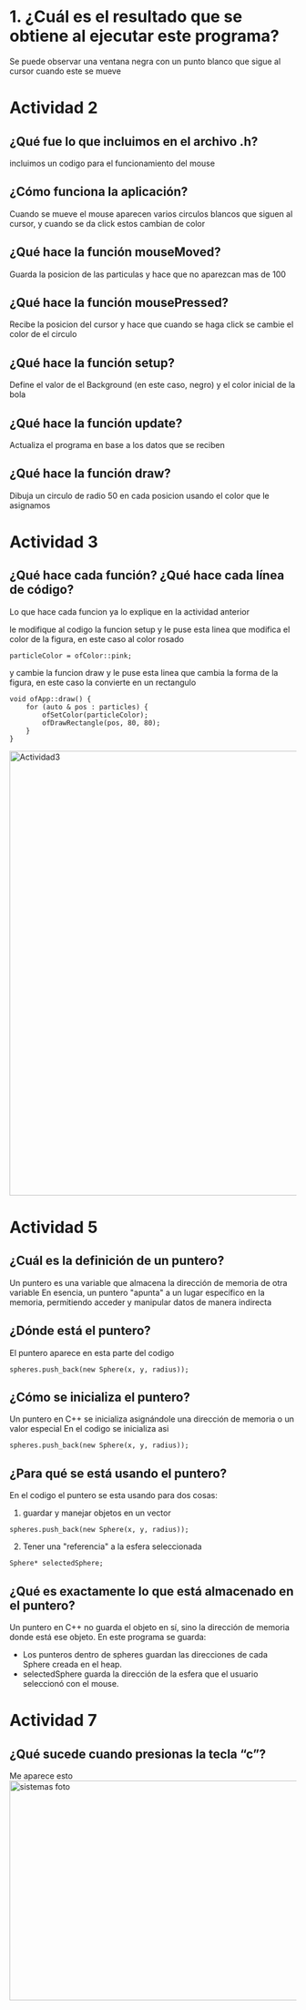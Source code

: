 # 1. ¿Cuál es el resultado que se obtiene al ejecutar este programa?
 Se puede observar una ventana negra con un punto blanco que sigue al cursor cuando este se mueve 

# Actividad 2

## ¿Qué fue lo que incluimos en el archivo .h?
incluimos un codigo para el funcionamiento del mouse 

## ¿Cómo funciona la aplicación?
Cuando se mueve el mouse aparecen varios circulos blancos que siguen al cursor, y cuando se da click estos cambian de color 

## ¿Qué hace la función mouseMoved?
Guarda la posicion de las particulas y hace que no aparezcan mas de 100 

## ¿Qué hace la función mousePressed?
Recibe la posicion del cursor y hace que cuando se haga click se cambie el color de el circulo 

## ¿Qué hace la función setup?
Define el valor de el Background (en este caso, negro) y el color inicial de la bola 

## ¿Qué hace la función update?
Actualiza el programa en base a los datos que se reciben

## ¿Qué hace la función draw?
Dibuja un circulo de radio 50 en cada posicion usando el color que le asignamos 

# Actividad 3
## ¿Qué hace cada función? ¿Qué hace cada línea de código?
Lo que hace cada funcion ya lo explique en la actividad anterior

le modifique al codigo la funcion setup y le puse esta linea que modifica el color de la figura, en este caso al color rosado

`particleColor = ofColor::pink;`

y cambie la funcion draw y le puse esta linea que cambia la forma de la figura, en este caso la convierte en un rectangulo

```
void ofApp::draw() {
    for (auto & pos : particles) {
        ofSetColor(particleColor);
        ofDrawRectangle(pos, 80, 80);
    }
}
```
<img width="1036" height="781" alt="Actividad3" src="https://github.com/user-attachments/assets/797e93cd-1823-4262-a2f1-ef179b87df80" />

# Actividad 5
## ¿Cuál es la definición de un puntero?
Un puntero es una variable que almacena la dirección de memoria de otra variable
En esencia, un puntero "apunta" a un lugar específico en la memoria, permitiendo acceder y manipular datos de manera indirecta

## ¿Dónde está el puntero?
El puntero aparece en esta parte del codigo 
```
spheres.push_back(new Sphere(x, y, radius));
```

## ¿Cómo se inicializa el puntero?
Un puntero en C++ se inicializa asignándole una dirección de memoria o un valor especial 
En el codigo se inicializa asi

```
spheres.push_back(new Sphere(x, y, radius));
```
## ¿Para qué se está usando el puntero?
En el codigo el puntero se esta usando para dos cosas: 

1.  guardar y manejar objetos en un vector
   
```
spheres.push_back(new Sphere(x, y, radius));
```

2. Tener una "referencia" a la esfera seleccionada

```
Sphere* selectedSphere;
```

## ¿Qué es exactamente lo que está almacenado en el puntero?
Un puntero en C++ no guarda el objeto en sí, sino la dirección de memoria donde está ese objeto.
En este programa se guarda: 
- Los punteros dentro de spheres guardan las direcciones de cada Sphere creada en el heap.
- selectedSphere guarda la dirección de la esfera que el usuario seleccionó con el mouse.

# Actividad 7
## ¿Qué sucede cuando presionas la tecla “c”?
Me aparece esto
<img width="1025" height="386" alt="sistemas foto" src="https://github.com/user-attachments/assets/a413e828-3207-4b60-bba8-624dce850b9f" />


